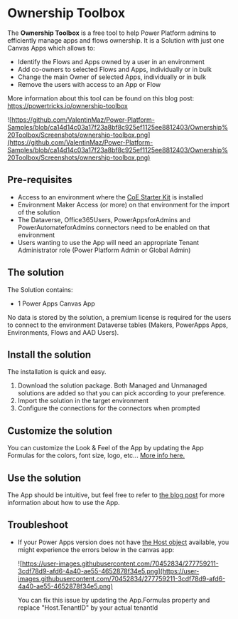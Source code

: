 # Ownership Toolbox
The **Ownership Toolbox** is a free tool to help Power Platform admins to efficiently manage apps and flows ownership. It is a Solution with just one Canvas Apps which allows to:
- Identify the Flows and Apps owned by a user in an environment
- Add co-owners to selected Flows and Apps, individually or in bulk
- Change the main Owner of selected Apps, individually or in bulk
- Remove the users with access to an App or Flow

More information about this tool can be found on this blog post: https://powertricks.io/ownership-toolbox

![https://github.com/ValentinMaz/Power-Platform-Samples/blob/ca14d14c03a17f23a8bf8c925ef1125ee8812403/Ownership%20Toolbox/Screenshots/ownership-toolbox.png](https://github.com/ValentinMaz/Power-Platform-Samples/blob/ca14d14c03a17f23a8bf8c925ef1125ee8812403/Ownership%20Toolbox/Screenshots/ownership-toolbox.png)

## Pre-requisites
- Access to an environment where the [CoE Starter Kit](https://learn.microsoft.com/en-us/power-platform/guidance/coe/starter-kit) is installed
- Environment Maker Access (or more) on that environment for the import of the solution
- The Dataverse, Office365Users, PowerAppsforAdmins and PowerAutomateforAdmins connectors need to be enabled on that environment
- Users wanting to use the App will need an appropriate Tenant Administrator role (Power Platform Admin or Global Admin)

## The solution
The Solution contains:
- 1 Power Apps Canvas App

No data is stored by the solution, a premium license is required for the users to connect to the environment Dataverse tables (Makers, PowerApps Apps, Environments, Flows and AAD Users).

## Install the solution
The installation is quick and easy.
1. Download the solution package. Both Managed and Unmanaged solutions are added so that you can pick according to your preference.
2. Import the solution in the target environment
3. Configure the connections for the connectors when prompted

## Customize the solution
You can customize the Look & Feel of the App by updating the App Formulas for the colors, font size, logo, etc... [More info here.](https://powertricks.io/ownership-toolbox#additional-comments)

## Use the solution
The App should be intuitive, but feel free to refer to [the blog post](https://powertricks.io/ownership-toolbox) for more information about how to use the App.

## Troubleshoot
- If your Power Apps version does not have [the Host object](https://learn.microsoft.com/en-us/power-platform/power-fx/reference/object-hos) available, you might experience the errors below in the canvas app:

  ![https://user-images.githubusercontent.com/70452834/277759211-3cdf78d9-afd6-4a40-ae55-4652878f34e5.png](https://user-images.githubusercontent.com/70452834/277759211-3cdf78d9-afd6-4a40-ae55-4652878f34e5.png)

  You can fix this issue by updating the App.Formulas property and replace "Host.TenantID" by your actual tenantId
